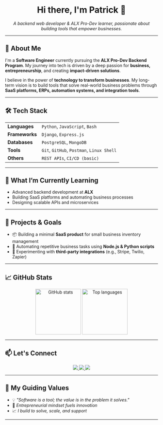 <h1 align="center">Hi there, I'm Patrick 👋</h1>

<p align="center">
  <em>A backend web developer & ALX Pro-Dev learner, passionate about building tools that empower businesses.</em>
</p>

---

## 🚀 About Me

I'm a **Software Engineer** currently pursuing the **ALX Pro-Dev Backend Program**. My journey into tech is driven by a deep passion for **business, entrepreneurship**, and creating **impact-driven solutions**.

I believe in the power of **technology to transform businesses**. My long-term vision is to build tools that solve real-world business problems through **SaaS platforms, ERPs, automation systems, and integration tools**.

---

## 🛠️ Tech Stack

<table>
  <tr>
    <td><strong>Languages</strong></td>
    <td><code>Python</code>, <code>JavaScript</code>, <code>Bash</code></td>
  </tr>
  <tr>
    <td><strong>Frameworks</strong></td>
    <td><code>Django</code>, <code>Express.js</code></td>
  </tr>
  <tr>
    <td><strong>Databases</strong></td>
    <td><code>PostgreSQL</code>, <code>MongoDB</code></td>
  </tr>
  <tr>
    <td><strong>Tools</strong></td>
    <td><code>Git</code>, <code>GitHub</code>, <code>Postman</code>, <code>Linux Shell</code></td>
  </tr>
  <tr>
    <td><strong>Others</strong></td>
    <td><code>REST APIs</code>, <code>CI/CD (basic)</code></td>
  </tr>
</table>

---

## 🌱 What I’m Currently Learning

- Advanced backend development at **ALX**
- Building SaaS platforms and automating business processes
- Designing scalable APIs and microservices

---

## 🔭 Projects & Goals

- 📦 Building a minimal **SaaS product** for small business inventory management  
- 🤖 Automating repetitive business tasks using **Node.js & Python scripts**  
- 🔌 Experimenting with **third-party integrations** (e.g., Stripe, Twilio, Zapier)  

---

## 📈 GitHub Stats

<p align="center">
  <img src="https://github-readme-stats.vercel.app/api?username=mutabpato&show_icons=true&theme=radical" alt="GitHub stats" height="150"/>
  <img src="https://github-readme-stats.vercel.app/api/top-langs/?username=mutabapato&layout=compact&theme=radical" alt="Top languages" height="150"/>
</p>

---

## 📫 Let's Connect

<p align="center">
  <a href="https://www.linkedin.com/in/mutabazipatrick/" target="_blank">
    <img src="https://img.shields.io/badge/LinkedIn-blue?style=for-the-badge&logo=linkedin" />
  </a>
  <a href="https://twitter.com/mutab_pato" target="_blank">
    <img src="https://img.shields.io/badge/Twitter-black?style=for-the-badge&logo=twitter" />
  </a>
  <a href="patrickmtbz@email.com">
    <img src="https://img.shields.io/badge/Email-d14836?style=for-the-badge&logo=gmail&logoColor=white" />
  </a>
</p>

---

## 🧭 My Guiding Values

- 💡 *"Software is a tool; the value is in the problem it solves."*  
- 💼 *Entrepreneurial mindset fuels innovation*  
- 📈 *I build to solve, scale, and support*  

---

<!-- Pinned Projects will show up below automatically -->

